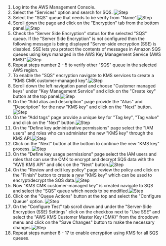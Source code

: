 1. Log into the AWS Management Console.
2. Select the "Services" option and search for SQS. ![Step](/resources/aws/sqs/sqs-encrypted/step2.png)
3. Select the "SQS" queue that needs to be verify from "Name".![Step](/resources/aws/sqs/sqs-encrypted/step3.png)
4. Scroll down the page and click on the "Encryption" tab from the bottom panel.![Step](/resources/aws/sqs/sqs-encrypted/step4.png)
5. Check the "Server Side Encryption" status for the selected "SQS" queue. If the "Server Side Encryption" is not configured then the following message is being displayed "Server-side encryption (SSE) is disabled. SSE lets you protect the contents of messages in Amazon SQS queues using keys managed in the AWS Key Management Service (AWS KMS)".![Step](/resources/aws/sqs/sqs-encrypted/step5.png)
6. Repeat steps number 2 - 5 to verify other "SQS" queue in the selected AWS region.</br>
7. To enable the "SQS" encryption navigate to KMS services to create a "KMS CMK customer-managed key".![Step](/resources/aws/sqs/sqs-encrypted/step7.png)
8. Scroll down the left navigation panel and choose "Customer managed keys" under "Key Management Service" and click on the "Create key" button at the top panel.![Step](/resources/aws/sqs/sqs-encrypted/step8.png)
9. On the "Add alias and description" page provide the "Alias" and "Description" for the new "KMS key" and click on the "Next" button. ![Step](/resources/aws/sqs/sqs-encrypted/step9.png)
10. On the "Add tags" page provide a unique key for "Tag key", "Tag value" and click on the "Next" button.![Step](/resources/aws/sqs/sqs-encrypted/step10.png)
11. On the "Define key administrative permissions" page select the "IAM users" and roles who can administer the new "KMS key" through the KMS API.![Step](/resources/aws/sqs/sqs-encrypted/step11.png)
12. Click on the "Next" button at the bottom to continue the new "KMS key" process. ![Step](/resources/aws/sqs/sqs-encrypted/step12.png)
13. On the "Define key usage permissions" page select the IAM users and roles that can use the CMK to encrypt and decrypt SQS data with the "AWS KMS API" and click on the "Next" button.![Step](/resources/aws/sqs/sqs-encrypted/step13.png)
14.  On the "Review and edit key policy" page review the policy and click on the "Finish" button to create a new "KMS key" which can be used to encrypt/decrypt the SQS data.![Step](/resources/aws/sqs/sqs-encrypted/step14.png)
15. Now "KMS CMK customer-managed key" is created navigate to SQS and select the "SQS" queue which needs to be modified.![Step](/resources/aws/sqs/sqs-encrypted/step15.png)
16. Click on the "Queue Actions" button at the top and select the "Configure Queue" option. ![Step](/resources/aws/sqs/sqs-encrypted/step16.png)
17. On the "Configure Test" tab scroll down and under the "Server-Side Encryption (SSE) Settings" click on the checkbox next to "Use SSE" and select the "AWS KMS Customer Master Key (CMK)" from the dropdown menu and click on the "Save Changes" button to make the necessary changes.![Step](/resources/aws/sqs/sqs-encrypted/step17.png)
18. Repeat steps number 8 - 17 to enable encryption using KMS for all SQS queues.
